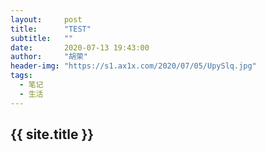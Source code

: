 ```yaml
---
layout:     post
title:      "TEST"
subtitle:   ""
date:       2020-07-13 19:43:00
author:     "胡荣"
header-img: "https://s1.ax1x.com/2020/07/05/UpySlq.jpg"
tags:
  - 笔记
  - 生活
---
```


## {{ site.title }}
